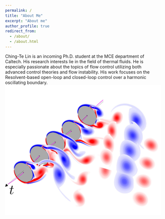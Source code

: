 ```yaml
---
permalink: /
title: "About Me"
excerpt: "About me"
author_profile: true
redirect_from: 
  - /about/
  - /about.html
---
```


Ching-Te Lin is an incoming Ph.D. student at the MCE department of Caltech. His research interests lie in the field of thermal fluids. He is especially passionate about the topics of flow control utilizing both advanced control theories and flow instability. His work focuses on the Resolvent-based open-loop and closed-loop control over a harmonic oscillating boundary.
<img title='abstract' src='/images/abstract.jpg'>


